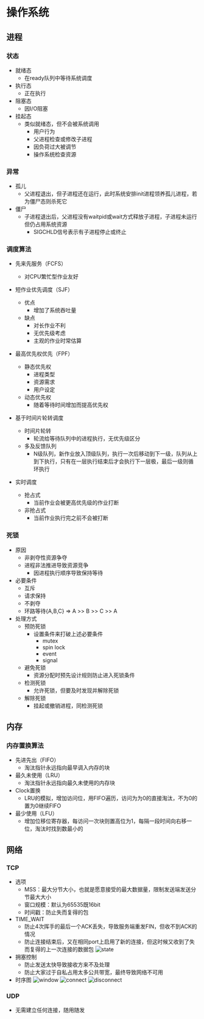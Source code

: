 # 操作系统

## 进程

### 状态

* 就绪态
  * 在ready队列中等待系统调度
* 执行态
  * 正在执行
* 阻塞态
  * 因I/O阻塞
* 挂起态
  * 类似就绪态，但不会被系统调用
    * 用户行为
    * 父进程检查或修改子进程
    * 因负荷过大被调节
    * 操作系统检查资源

### 异常

* 孤儿
  * 父进程退出，但子进程还在运行，此时系统安排init进程领养孤儿进程，若为僵尸态则杀死它
* 僵尸
  * 子进程退出后，父进程没有waitpid或wait方式释放子进程，子进程未运行但仍占用系统资源
    * SIGCHLD信号表示有子进程停止或终止

### 调度算法

* 先来先服务（FCFS）
  * 对CPU繁忙型作业友好
* 短作业优先调度（SJF）
  * 优点
    * 增加了系统吞吐量
  * 缺点
    * 对长作业不利
    * 无优先级考虑
    * 主观的作业时常估算
* 最高优先权优先（FPF）
  * 静态优先权
    * 进程类型
    * 资源需求
    * 用户设定
  * 动态优先权
    * 随着等待时间增加而提高优先权
* 基于时间片轮转调度
  * 时间片轮转
    * 轮流给等待队列中的进程执行，无优先级区分
  * 多及反馈队列
    * N级队列，新作业放入顶级队列，执行一次后移动到下一级，队列从上到下执行，只有在一层执行结束后才会执行下一层极，最后一级则循环执行

* 实时调度
  * 抢占式
    * 当前作业会被更高优先级的作业打断
  * 非抢占式
    * 当前作业执行完之前不会被打断

### 死锁

* 原因
  * 非剥夺性资源争夺
  * 进程非法推进导致资源竞争
    * 因进程执行顺序导致保持等待
* 必要条件
  * 互斥
  * 请求保持
  * 不剥夺
  * 环路等待{A,B,C} => A >> B >> C >> A
* 处理方式
  * 预防死锁
    * 设置条件来打破上述必要条件
      * mutex
      * spin lock
      * event
      * signal
  * 避免死锁
    * 资源分配时预先设计规则防止进入死锁条件
  * 检测死锁
    * 允许死锁，但要及时发现并解除死锁
  * 解除死锁
    * 挂起或撤销进程，同检测死锁

## 内存

### 内存置换算法

* 先进先出（FIFO）
  * 淘汰指针永远指向最早调入内存的块
* 最久未使用（LRU）
  * 淘汰指针永远指向最久未使用的内存块
* Clock置换
  * LRU的模拟，增加访问位，用FIFO遍历，访问为为0的直接淘汰，不为0的置为0继续FIFO
* 最少使用（LFU）
  * 增加位移位寄存器，每访问一次块则置高位为1，每隔一段时间向右移一位，淘汰时找到数最小的

## 网络

### TCP

* 选项
  * MSS：最大分节大小，也就是愿意接受的最大数据量，限制发送端发送分节最大大小
  * 窗口规模：默认为65535既16bit
  * 时间戳：防止失而复得的包
* TIME_WAIT
  * 防止4次挥手的最后一个ACK丢失，导致服务端重发FIN，但收不到ACK的情况
  * 防止连接结束后，又在相同port上启用了新的连接，但这时候又收到了失而复得的上一次连接的数据包
    ![state](https://i.stack.imgur.com/sNTOn.gif)
* 拥塞控制
  * 防止发送太快导致接收方来不及处理
  * 防止大家过于自私占用太多公共带宽，最终导致网络不可用
* 时序图
    ![window](https://upload.wikimedia.org/wikipedia/commons/b/b1/Tcp_transport_example.gif)
    ![connect](https://cdncontribute.geeksforgeeks.org/wp-content/uploads/net.png)
    ![disconnect](https://cdncontribute.geeksforgeeks.org/wp-content/uploads/CN-2-1.png)

### UDP

* 无需建立任何连接，随用随发
